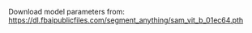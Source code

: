 Download model parameters from: https://dl.fbaipublicfiles.com/segment_anything/sam_vit_b_01ec64.pth